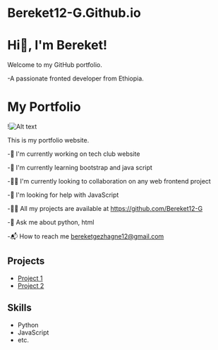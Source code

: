 # Bereket12-G.Github.io
#     Hi👋, I'm Bereket!
Welcome to my GitHub portfolio.

-A passionate fronted developer from Ethiopia.


# My Portfolio

!![Alt text](https://github.com/Bereket12-G/Bereket12-G.Github.io/blob/main/profile.jpg?raw=true)

This is my portfolio website.



-🔭 I'm currently working on tech club website

-🌱 I'm currently learning bootstrap and java script 

-👯‍♂️ I'm currently looking to collaboration on any web frontend project

-🤝 I'm looking for help with JavaScript 

-👨‍💻 All my projects are available at https://github.com/Bereket12-G

-💬 Ask me about python, html

-📬 How to reach me bereketgezhagne12@gmail.com



## Projects
- [Project 1](link)
- [Project 2](link)

## Skills
- Python
- JavaScript
- etc.